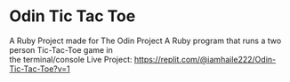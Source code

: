 # Odin Tic Tac Toe
A Ruby Project made for The Odin Project
A Ruby program that runs a two person Tic-Tac-Toe game in  
the terminal/console
Live Project: https://replit.com/@iamhaile222/Odin-Tic-Tac-Toe?v=1
